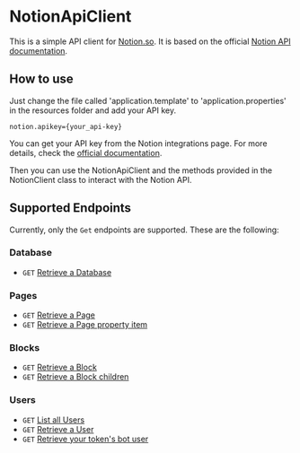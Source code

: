 # NotionApiClient

This is a simple API client for <a href="https://www.notion.so">Notion.so</a>. It is based on the
official <a href="https://developers.notion.com/reference/intro">Notion API documentation</a>.

## How to use

Just change the file called 'application.template' to 'application.properties' in the resources folder and add your API key.

```properties
notion.apikey={your_api-key}
```

You can get your API key from the Notion integrations page. For more details, check
the <a href="https://developers.notion.com/docs/authorization">official documentation</a>.

Then you can use the NotionApiClient and the methods provided in the NotionClient class to interact with the Notion API.

## Supported Endpoints
Currently, only the `Get` endpoints are supported. These are the following:

### Database

- `GET` <a href="https://developers.notion.com/reference/retrieve-a-database">Retrieve a Database</a>

### Pages

- `GET` <a href="https://developers.notion.com/reference/retrieve-a-page">Retrieve a Page</a>
- `GET` <a href="https://developers.notion.com/reference/retrieve-a-page-property">Retrieve a Page property item</a>

### Blocks

- `GET` <a href="https://developers.notion.com/reference/retrieve-a-block">Retrieve a Block</a>
- `GET` <a href="https://developers.notion.com/reference/get-block-children">Retrieve a Block children</a>

### Users

- `GET` <a href="https://developers.notion.com/reference/get-users">List all Users</a>
- `GET` <a href="https://developers.notion.com/reference/get-user">Retrieve a User</a>
- `GET` <a href="https://developers.notion.com/reference/get-self">Retrieve your token's bot user</a>
